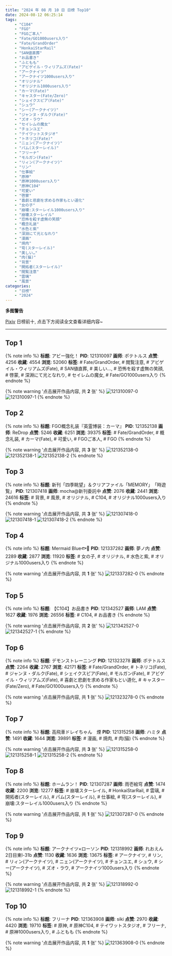 ```yaml
---
title: "2024 年 08 月 10 日 日榜 Top10"
date: 2024-08-12 06:25:14
tags:
    - "C104"
    - "FGO"
    - "FGOご本人"
    - "Fate/GO1000users入り"
    - "Fate/GrandOrder"
    - "HonkaiStarRail"
    - "SAN値直葬"
    - "お品書き"
    - "ふともも"
    - "アビゲイル・ウィリアムズ(Fate)"
    - "アークナイツ"
    - "アークナイツ1000users入り"
    - "オリジナル"
    - "オリジナル1000users入り"
    - "カーマ(Fate)"
    - "キャスター(Fate/Zero)"
    - "シェイクスピア(Fate)"
    - "シュウ"
    - "シー(アークナイツ)"
    - "ジャンヌ・ダルク(Fate)"
    - "ズオ・ラウ"
    - "セイレムの魔女"
    - "チョンユエ"
    - "テイワットスタジオ"
    - "トネリコ(Fate)"
    - "ニェン(アークナイツ)"
    - "パム(スターレイル)"
    - "フリーナ"
    - "モルガン(Fate)"
    - "リィン(アークナイツ)"
    - "リン"
    - "仕事絵"
    - "原神"
    - "原神1000users入り"
    - "原神C104"
    - "可愛い"
    - "啓蒙"
    - "喜劇と悲劇を求める作家もとい道化"
    - "女の子"
    - "崩壊:スターレイル1000users入り"
    - "崩壊スターレイル"
    - "恐怖を殺す虚無の笑顔"
    - "概念礼装"
    - "水色と紫"
    - "深淵にて光となれり"
    - "漫画"
    - "焼肉"
    - "穹(スターレイル)"
    - "美しい…"
    - "肉(猫)"
    - "背景"
    - "開拓者(スターレイル)"
    - "閲覧注意"
    - "雲璃"
    - "風景"
categories:
    - "日榜"
    - "2024"
---
```


<i class="fa fa-triangle-exclamation"></i>**多图警告**<i class="fa fa-triangle-exclamation"></i>

[Pixiv](https://www.pixiv.net/) 日榜前十, 点击下方阅读全文查看详细内容~

<!-- more -->

---

## Top 1

{% note info %}
**标题**: アビー強化！
**PID**: 121310097 **画师**: ポテトルス
**点赞**: 4256 **收藏**: 4554 **浏览**: 52060
**标签**: # Fate/GrandOrder, # 閲覧注意, # アビゲイル・ウィリアムズ(Fate), # SAN値直葬, # 美しい…, # 恐怖を殺す虚無の笑顔, # 啓蒙, # 深淵にて光となれり, # セイレムの魔女, # Fate/GO1000users入り
{% endnote %}

{% note warning '点击展开作品内容, 共 **2** 张' %}
![121310097-0](https://i.pixiv.re/img-original/img/2024/08/09/01/23/06/121310097_p0.jpg)
![121310097-1](https://i.pixiv.re/img-original/img/2024/08/09/01/23/06/121310097_p1.jpg)
{% endnote %}

## Top 2

{% note info %}
**标题**: FGO概念礼装『英霊博装：カーマ』
**PID**: 121352138 **画师**: ReDrop
**点赞**: 5246 **收藏**: 6251 **浏览**: 39375
**标签**: # Fate/GrandOrder, # 概念礼装, # カーマ(Fate), # 可愛い, # FGOご本人, # FGO
{% endnote %}

{% note warning '点击展开作品内容, 共 **3** 张' %}
![121352138-0](https://i.pixiv.re/img-original/img/2024/08/10/13/02/18/121352138_p0.png)
![121352138-1](https://i.pixiv.re/img-original/img/2024/08/10/13/02/18/121352138_p1.png)
![121352138-2](https://i.pixiv.re/img-original/img/2024/08/10/13/02/18/121352138_p2.png)
{% endnote %}

## Top 3

{% note info %}
**标题**: 新刊「四季眺望」＆クリアファイル「MEMORY」　「時遊覧」
**PID**: 121307418 **画师**: mocha@新刊委託中
**点赞**: 2076 **收藏**: 2441 **浏览**: 24616
**标签**: # 背景, # 風景, # オリジナル, # C104, # オリジナル1000users入り
{% endnote %}

{% note warning '点击展开作品内容, 共 **3** 张' %}
![121307418-0](https://i.pixiv.re/img-original/img/2024/08/09/00/00/50/121307418_p0.png)
![121307418-1](https://i.pixiv.re/img-original/img/2024/08/09/00/00/50/121307418_p1.png)
![121307418-2](https://i.pixiv.re/img-original/img/2024/08/09/00/00/50/121307418_p2.png)
{% endnote %}

## Top 4

{% note info %}
**标题**: Mermaid Blue🐟💙
**PID**: 121337282 **画师**: 夢ノ内
**点赞**: 2289 **收藏**: 2877 **浏览**: 11920
**标签**: # 女の子, # オリジナル, # 水色と紫, # オリジナル1000users入り
{% endnote %}

{% note warning '点击展开作品内容, 共 **1** 张' %}
![121337282-0](https://i.pixiv.re/img-original/img/2024/08/10/00/00/17/121337282_p0.jpg)
{% endnote %}

## Top 5

{% note info %}
**标题**: 【C104】お品書き
**PID**: 121342527 **画师**: LAM
**点赞**: 1627 **收藏**: 1976 **浏览**: 26556
**标签**: # C104, # お品書き
{% endnote %}

{% note warning '点击展开作品内容, 共 **2** 张' %}
![121342527-0](https://i.pixiv.re/img-original/img/2024/08/10/02/57/58/121342527_p0.jpg)
![121342527-1](https://i.pixiv.re/img-original/img/2024/08/10/02/57/58/121342527_p1.jpg)
{% endnote %}

## Top 6

{% note info %}
**标题**: デモンストレーニング
**PID**: 121323278 **画师**: ポテトルス
**点赞**: 2264 **收藏**: 2767 **浏览**: 42171
**标签**: # Fate/GrandOrder, # トネリコ(Fate), # ジャンヌ・ダルク(Fate), # シェイクスピア(Fate), # モルガン(Fate), # アビゲイル・ウィリアムズ(Fate), # 喜劇と悲劇を求める作家もとい道化, # キャスター(Fate/Zero), # Fate/GO1000users入り
{% endnote %}

{% note warning '点击展开作品内容, 共 **1** 张' %}
![121323278-0](https://i.pixiv.re/img-original/img/2024/08/09/16/10/01/121323278_p0.jpg)
{% endnote %}

## Top 7

{% note info %}
**标题**: 高飛車ドレイちゃん　煙
**PID**: 121315258 **画师**: ハミタ
**点赞**: 1491 **收藏**: 1644 **浏览**: 39891
**标签**: # 漫画, # 焼肉, # 肉(猫)
{% endnote %}

{% note warning '点击展开作品内容, 共 **3** 张' %}
![121315258-0](https://i.pixiv.re/img-original/img/2024/08/09/07/48/05/121315258_p0.png)
![121315258-1](https://i.pixiv.re/img-original/img/2024/08/09/07/48/05/121315258_p1.png)
![121315258-2](https://i.pixiv.re/img-original/img/2024/08/09/07/48/05/121315258_p2.png)
{% endnote %}

## Top 8

{% note info %}
**标题**: ホームラン！
**PID**: 121307287 **画师**: 雨壱絵穹
**点赞**: 1474 **收藏**: 2200 **浏览**: 12277
**标签**: # 崩壊スターレイル, # HonkaiStarRail, # 雲璃, # 開拓者(スターレイル), # パム(スターレイル), # 仕事絵, # 穹(スターレイル), # 崩壊:スターレイル1000users入り
{% endnote %}

{% note warning '点击展开作品内容, 共 **1** 张' %}
![121307287-0](https://i.pixiv.re/img-original/img/2024/08/09/00/00/15/121307287_p0.png)
{% endnote %}

## Top 9

{% note info %}
**标题**: アークナイツ×ローソン
**PID**: 121318992 **画师**: れおえん 2日目東l-31b
**点赞**: 1130 **收藏**: 1636 **浏览**: 13675
**标签**: # アークナイツ, # リン, # リィン(アークナイツ), # ニェン(アークナイツ), # チョンユエ, # シュウ, # シー(アークナイツ), # ズオ・ラウ, # アークナイツ1000users入り
{% endnote %}

{% note warning '点击展开作品内容, 共 **2** 张' %}
![121318992-0](https://i.pixiv.re/img-original/img/2024/08/09/12/00/08/121318992_p0.jpg)
![121318992-1](https://i.pixiv.re/img-original/img/2024/08/09/12/00/08/121318992_p1.jpg)
{% endnote %}

## Top 10

{% note info %}
**标题**: フリーナ
**PID**: 121363908 **画师**: siki
**点赞**: 2970 **收藏**: 4420 **浏览**: 19710
**标签**: # 原神, # 原神C104, # テイワットスタジオ, # フリーナ, # 原神1000users入り, # ふともも
{% endnote %}

{% note warning '点击展开作品内容, 共 **1** 张' %}
![121363908-0](https://i.pixiv.re/img-original/img/2024/08/10/20/36/22/121363908_p0.jpg)
{% endnote %}

